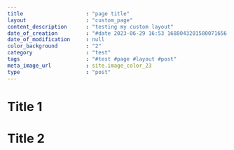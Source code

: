 ```yaml
---
title                    : "page title"
layout                   : "custom_page"
content_description      : "testing my custom layout"
date_of_creation         : "#date 2023-06-29 16:53 1688043201580071656 GMT"
date_of_modification     : null
color_background         : "2"
category                 : "test"
tags                     : "#test #page #layout #post" 
meta_image_url           : site.image_color_23
type                     : "post"
---
```


# Title 1

# Title 2
